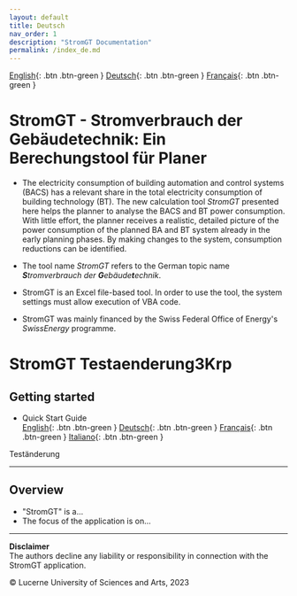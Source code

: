 ```yaml
---
layout: default
title: Deutsch
nav_order: 1
description: "StromGT Documentation"
permalink: /index_de.md
---
```


 [English](https://hslu-ige-laes.github.io/StromGTPublic/index.md){: .btn .btn-green }  [Deutsch](https://hslu-ige-laes.github.io/StromGTPublic/index_de.md){: .btn .btn-green }  [Français](https://hslu-ige-laes.github.io/StromGTPublic/index_fr){: .btn .btn-green }


# StromGT - Stromverbrauch der Gebäudetechnik: Ein Berechungstool für Planer
- The electricity consumption of building automation and control systems (BACS) has a relevant share in the total electricity consumption of building technology (BT). The new calculation tool _StromGT_ presented here helps the planner to analyse the BACS and BT power consumption. With little effort, the planner receives a realistic, detailed picture of the power consumption of the planned BA and BT system already in the early planning phases. By making changes to the system, consumption reductions can be identified.

- The tool name _StromGT_ refers to the German topic name _**S**tromverbrauch der **G**ebäude**t**echnik_.

- StromGT is an Excel file-based tool. In order to use the tool, the system settings must allow execution of VBA code.

- StromGT was mainly financed by the Swiss Federal Office of Energy's _SwissEnergy_ programme.






# StromGT Testaenderung3Krp
## Getting started
- Quick Start Guide<br>
  [English](https://hslu-ige-laes.github.io/StromGTPublic/docs/quickStartGuide/en/){: .btn .btn-green }  [Deutsch](https://hslu-ige-laes.github.io/StromGTPublic/docs/quickStartGuide/de/){: .btn .btn-green }  [Français](https://hslu-ige-laes.github.io/StromGTPublic/docs/quickStartGuide/fr/){: .btn .btn-green }  [Italiano](https://hslu-ige-laes.github.io/StromGTPublic/docs/quickStartGuide/it/){: .btn .btn-green }

Teständerung

<hr>

## Overview
- "StromGT" is a...
- The focus of the application is on...

<hr>


**Disclaimer**<br>
The authors decline any liability or responsibility in connection with the StromGT application.

&copy; Lucerne University of Sciences and Arts, 2023
